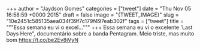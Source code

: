 
+++
author = "Jaydson Gomes"
categories = ["tweet"]
date = "Thu Nov 05 16:58:59 +0000 2015"
draft = false
image = "{TWEET_IMAGE}"
slug = "10e2451c585135aea034f39f7c179f497eab302f"
tags = ["tweet"]
title = """Essa semana eu vi o excel..."""
+++
Essa semana eu vi o excelente 'Last Days Here", documentário sobre a banda Pentagram. Meio triste, mas muito bom https://t.co/be2Ev8iVyN
